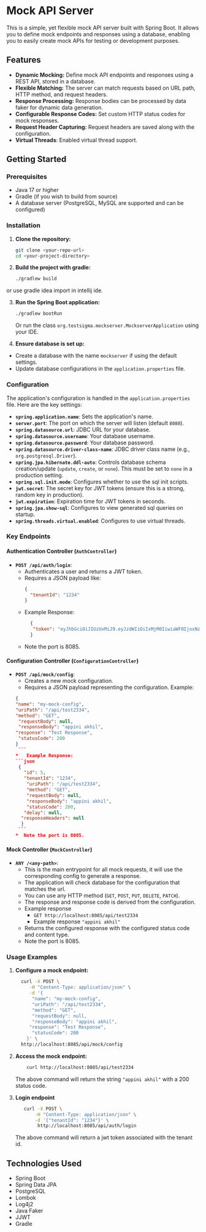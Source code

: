 # Mock API Server

This is a simple, yet flexible mock API server built with Spring Boot. It allows you to define mock endpoints and responses using a database, enabling you to easily create mock APIs for testing or development purposes.

## Features

-   **Dynamic Mocking:**  Define mock API endpoints and responses using a REST API, stored in a database.
-   **Flexible Matching:**  The server can match requests based on URL path, HTTP method, and request headers.
-   **Response Processing:** Response bodies can be processed by data faker for dynamic data generation.
-   **Configurable Response Codes:**  Set custom HTTP status codes for mock responses.
-   **Request Header Capturing:**  Request headers are saved along with the configuration.
-   **Virtual Threads**: Enabled virtual thread support.

## Getting Started

### Prerequisites

-   Java 17 or higher
-   Gradle (if you wish to build from source)
-   A database server (PostgreSQL, MySQL are supported and can be configured)

### Installation

1.  **Clone the repository:**

    ```bash
    git clone <your-repo-url>
    cd <your-project-directory>
    ```

2.  **Build the project with gradle:**

    ```bash
    ./gradlew build
    ```
   or use gradle idea import in intellij ide.

3. **Run the Spring Boot application:**
    ```bash
    ./gradlew bootRun
    ```

   Or run the class `org.testsigma.mockserver.MockserverApplication` using your IDE.

4.  **Ensure database is set up:**

   - Create a database with the name `mockserver` if using the default settings.
   - Update database configurations in the `application.properties` file.

### Configuration

The application's configuration is handled in the `application.properties` file. Here are the key settings:

-   **`spring.application.name`**: Sets the application's name.
-   **`server.port`**:  The port on which the server will listen (default `8080`).
-   **`spring.datasource.url`**: JDBC URL for your database.
-   **`spring.datasource.username`**:  Your database username.
-   **`spring.datasource.password`**: Your database password.
-   **`spring.datasource.driver-class-name`**: JDBC driver class name (e.g., `org.postgresql.Driver`).
-   **`spring.jpa.hibernate.ddl-auto`**:  Controls database schema creation/update (`update`, `create`, or `none`). This must be set to `none` in a production setting.
-   **`spring.sql.init.mode`**: Configures whether to use the sql init scripts.
-   **`jwt.secret`**: The secret key for JWT tokens (ensure this is a strong, random key in production).
-   **`jwt.expiration`**:  Expiration time for JWT tokens in seconds.
-   **`spring.jpa.show-sql`**: Configures to view generated sql queries on startup.
-  **`spring.threads.virtual.enabled`**: Configures to use virtual threads.

### Key Endpoints

#### Authentication Controller (`AuthController`)

-   **`POST /api/auth/login`**:
    *   Authenticates a user and returns a JWT token.
    *   Requires a JSON payload like:
        ```json
        {
          "tenantId": "1234"
        }
        ```
    *   Example Response:
        ```json
          {
           "token": "eyJhbGciOiJIUzUxMiJ9.eyJzdWIiOiIxMjM0IiwiaWF0IjoxNzM2MjcyNDEwLCJleHAiOjE3MzcxMzY0MTB9.1wPznXw176kl9T7TOPATE-HvAmYOldyahBN4WxzwlrseqEChDcPKVSyX_XdEr-jUTF0V6PSsBeXWkqRNla4wGQ"
          }
        ```
    *  Note the port is 8085.

#### Configuration Controller (`ConfigurationController`)

-   **`POST /api/mock/config`**:
    *   Creates a new mock configuration.
    *   Requires a JSON payload representing the configuration. Example:
       ```json
      {
       "name": "my-mock-config",
       "uriPath": "/api/test2334",
       "method": "GET",
        "requestBody": null,
        "responseBody": "appini akhil",
       "response": "Test Response",
        "statusCode": 200
       }
        ```
    *   Example Response:
       ```json
        {
          "id": 5,
          "tenantId": "1234",
           "uriPath": "/api/test2334",
           "method": "GET",
           "requestBody": null,
           "responseBody": "appini akhil",
           "statusCode": 200,
          "delay": null,
         "responseHeaders": null
         }
        ```
    *  Note the port is 8085.

#### Mock Controller (`MockController`)

-   **`ANY /<any-path>`**:
    *   This is the main entrypoint for all mock requests, it will use the corresponding config to generate a response.
    *   The application will check database for the configuration that matches the url.
    *   You can use any HTTP method (`GET`, `POST`, `PUT`, `DELETE`, `PATCH`).
    *   The response and response code is derived from the configuration.
    *  Example response
          * `GET http://localhost:8085/api/test2334`
          * Example response `"appini akhil"`
    *   Returns the configured response with the configured status code and content type.
    *   Note the port is 8085.

### Usage Examples

1.  **Configure a mock endpoint:**

    ```bash
      curl -X POST \
         -H "Content-Type: application/json" \
         -d '{
          "name": "my-mock-config",
          "uriPath": "/api/test2334",
          "method": "GET",
          "requestBody": null,
          "responseBody": "appini akhil",
         "response": "Test Response",
          "statusCode": 200
        }' \
      http://localhost:8085/api/mock/config
    ```

2.  **Access the mock endpoint:**

    ```bash
        curl http://localhost:8085/api/test2334
    ```
    The above command will return the string `"appini akhil"` with a 200 status code.

3.  **Login endpoint**
    ```bash
       curl -X POST \
           -H "Content-Type: application/json" \
           -d '{"tenantId": "1234"}' \
            http://localhost:8085/api/auth/login
    ```
    The above command will return a jwt token associated with the tenant id.

## Technologies Used

-   Spring Boot
-   Spring Data JPA
-   PostgreSQL
-   Lombok
-   Log4j2
-   Java Faker
-   JJWT
-   Gradle
